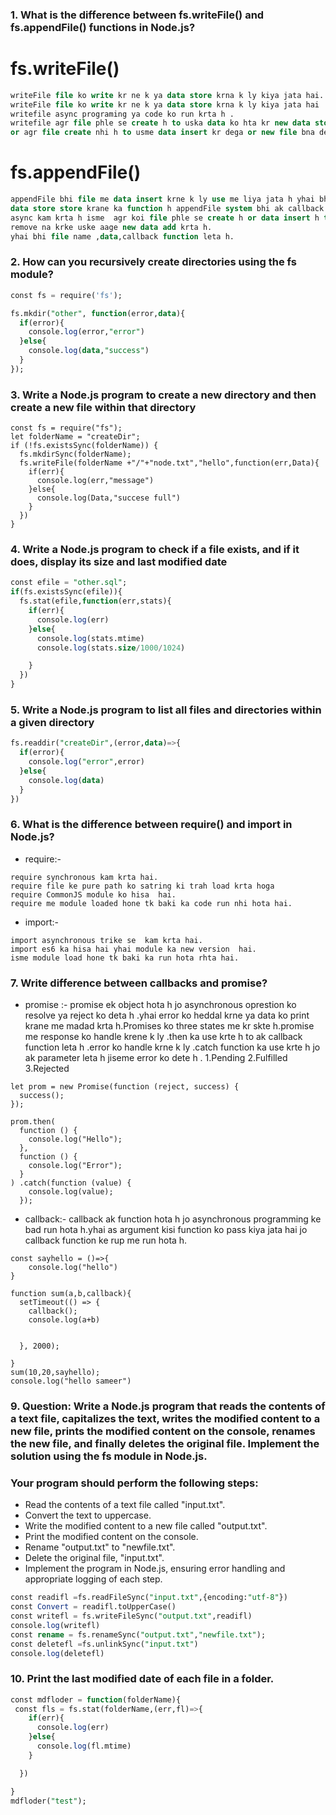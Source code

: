 ### 1. What is the difference between fs.writeFile() and fs.appendFile() functions in Node.js?
# fs.writeFile()
```sql
writeFile file ko write kr ne k ya data store krna k ly kiya jata hai.
writeFile file ko write kr ne k ya data store krna k ly kiya jata hai 
writefile async programing ya code ko run krta h .
writefile agr file phle se create h to uska data ko hta kr new data store kra deta h.
or agr file create nhi h to usme data insert kr dega or new file bna dega.
```
# fs.appendFile()
```sql
appendFile bhi file me data insert krne k ly use me liya jata h yhai bhi
data store store krane ka function h appendFile system bhi ak callback function leta h or
async kam krta h isme  agr koi file phle se create h or data insert h to use  data ko 
remove na krke uske aage new data add krta h.
yhai bhi file name ,data,callback function leta h.
```
### 2. How can you recursively create directories using the fs module?
```sql
const fs = require('fs');

fs.mkdir("other", function(error,data){
  if(error){
    console.log(error,"error")
  }else{
    console.log(data,"success")
  }
});
```
### 3. Write a Node.js program to create a new directory and then create a new file within that directory
```
const fs = require("fs");
let folderName = "createDir";
if (!fs.existsSync(folderName)) {
  fs.mkdirSync(folderName);
  fs.writeFile(folderName +"/"+"node.txt","hello",function(err,Data){
    if(err){
      console.log(err,"message")
    }else{
      console.log(Data,"succese full")
    }
  })
}
```
### 4. Write a Node.js program to check if a file exists, and if it does, display its size and last modified date
```sql
const efile = "other.sql";
if(fs.existsSync(efile)){
  fs.stat(efile,function(err,stats){
    if(err){
      console.log(err)
    }else{
      console.log(stats.mtime)
      console.log(stats.size/1000/1024)

    }
  })
}
```
### 5. Write a Node.js program to list all files and directories within a given directory
```sql
fs.readdir("createDir",(error,data)=>{
  if(error){
    console.log("error",error)
  }else{
    console.log(data)
  }
})
```
### 6. What is the difference between require() and import in Node.js?
* require:-
```
require synchronous kam krta hai.
require file ke pure path ko satring ki trah load krta hoga
require CommonJS module ko hisa  hai.
require me module loaded hone tk baki ka code run nhi hota hai.
```

* import:-
```
import asynchronous trike se  kam krta hai.
import es6 ka hisa hai yhai module ka new version  hai.
isme module load hone tk baki ka run hota rhta hai.
```
### 7. Write difference between callbacks and promise?
* promise :-
promise ek object hota h jo asynchronous oprestion ko resolve ya reject
ko deta h .yhai error ko heddal krne ya data ko print krane me madad krta h.Promises ko  three states me kr skte h.promise me response  ko handle  krene k ly .then ka use krte h to ak callback function leta h .error ko handle krne k ly .catch function ka use krte h jo ak parameter leta  h jiseme error ko dete h .
1.Pending 
2.Fulfilled 
3.Rejected 
```
let prom = new Promise(function (reject, success) {
  success();
});

prom.then(
  function () {
    console.log("Hello");
  },
  function () {
    console.log("Error");
  }
) .catch(function (value) {
    console.log(value);
  });
  ```
* callback:-
callback ak function hota h jo asynchronous programming ke bad run hota
h.yhai as argument kisi function ko pass kiya jata hai jo callback function ke rup me run hota h.
```
const sayhello = ()=>{
    console.log("hello")
}

function sum(a,b,callback){
  setTimeout(() => {
    callback();
    console.log(a+b)
   
    
  }, 2000);

}
sum(10,20,sayhello);
console.log("hello sameer")
```

### 9. Question: Write a Node.js program that reads the contents of a text file, capitalizes the text, writes the modified content to a new file, prints the modified content on the console, renames the new file, and finally deletes the original file. Implement the solution using the fs module in Node.js.
### Your program should perform the following steps:
* Read the contents of a text file called "input.txt".
* Convert the text to uppercase.
* Write the modified content to a new file called "output.txt".
* Print the modified content on the console.
* Rename "output.txt" to "newfile.txt".
* Delete the original file, "input.txt".
* Implement the program in Node.js, ensuring error handling and appropriate logging of each step.
```sql
const readifl =fs.readFileSync("input.txt",{encoding:"utf-8"})
const Convert = readifl.toUpperCase()
const writefl = fs.writeFileSync("output.txt",readifl)
console.log(writefl)
const rename = fs.renameSync("output.txt","newfile.txt");
const deletefl =fs.unlinkSync("input.txt")
console.log(deletefl)
```
### 10. Print the last modified date of each file in a folder.
```sql
const mdfloder = function(folderName){
 const fls = fs.stat(folderName,(err,fl)=>{
    if(err){
      console.log(err)
    }else{
      console.log(fl.mtime)
    }

  })

}
mdfloder("test");

 ```

